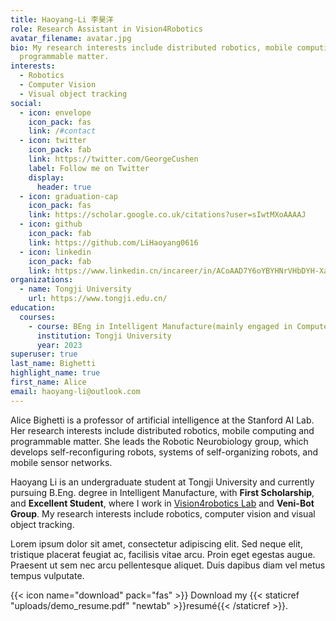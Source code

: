 ```yaml
---
title: Haoyang-Li 李昊洋
role: Research Assistant in Vision4Robotics
avatar_filename: avatar.jpg
bio: My research interests include distributed robotics, mobile computing and
  programmable matter.
interests:
  - Robotics
  - Computer Vision
  - Visual object tracking
social:
  - icon: envelope
    icon_pack: fas
    link: /#contact
  - icon: twitter
    icon_pack: fab
    link: https://twitter.com/GeorgeCushen
    label: Follow me on Twitter
    display:
      header: true
  - icon: graduation-cap
    icon_pack: fas
    link: https://scholar.google.co.uk/citations?user=sIwtMXoAAAAJ
  - icon: github
    icon_pack: fab
    link: https://github.com/LiHaoyang0616
  - icon: linkedin
    icon_pack: fab
    link: https://www.linkedin.cn/incareer/in/ACoAAD7Y6oYBYHNrVHbDYH-XaYj90NSIotdHsiQ
organizations:
  - name: Tongji University
    url: https://www.tongji.edu.cn/
education:
  courses:
    - course: BEng in Intelligent Manufacture(mainly engaged in Computer Science)
      institution: Tongji University
      year: 2023
superuser: true
last_name: Bighetti
highlight_name: true
first_name: Alice
email: haoyang-li@outlook.com
---
```

Alice Bighetti is a professor of artificial intelligence at the Stanford AI Lab. Her research interests include distributed robotics, mobile computing and programmable matter. She leads the Robotic Neurobiology group, which develops self-reconfiguring robots, systems of self-organizing robots, and mobile sensor networks.

Haoyang Li is an undergraduate student at Tongji University and currently pursuing B.Eng. degree in Intelligent Manufacture, with **First Scholarship**, and **Excellent Student**, where I work in [Vision4robotics Lab](https://vision4robotics.github.io/) and **Veni-Bot Group**[](https://vision4robotics.github.io/). My research interests include robotics, computer vision and visual object tracking. 

Lorem ipsum dolor sit amet, consectetur adipiscing elit. Sed neque elit, tristique placerat feugiat ac, facilisis vitae arcu. Proin eget egestas augue. Praesent ut sem nec arcu pellentesque aliquet. Duis dapibus diam vel metus tempus vulputate.

{{< icon name="download" pack="fas" >}} Download my {{< staticref "uploads/demo_resume.pdf" "newtab" >}}resumé{{< /staticref >}}.